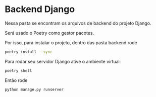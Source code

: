 # Backend Django

Nessa pasta se encontram os arquivos de backend do projeto Django.

Será usado o Poetry  como gestor pacotes.

Por isso, para instalar o projeto, dentro das pasta backend rode

```bash
poetry install --sync 
```

Para rodar seu servidor Django ative o ambiente virtual:

```bash
poetry shell
```

Então rode

```bash
python manage.py runserver
```


